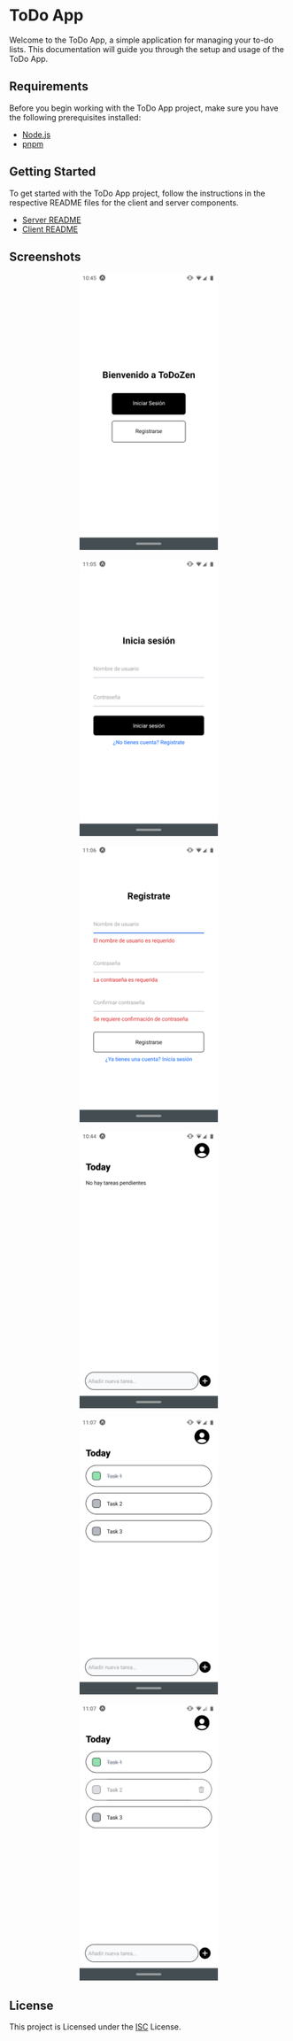# ToDo App

Welcome to the ToDo App, a simple application for managing your to-do lists. This documentation will guide you through the setup and usage of the ToDo App.

## Requirements

Before you begin working with the ToDo App project, make sure you have the following prerequisites installed:

- [Node.js](https://nodejs.org/es)
- [pnpm](https://pnpm.io/es/)

## Getting Started

To get started with the ToDo App project, follow the instructions in the respective README files for the client and server components.

- [Server README](/server/README.md)
- [Client README](/client/README.md)

## Screenshots

<p align="center">
  <img src="./screenshots/welcome.png" alt="welcome" height="500px" />
</p>

<p align="center">
    <img src="./screenshots/sign-in.png" alt="sign-in" height="500px" />
</p>

<p align="center">
  <img src="./screenshots/sign-up.png" alt="sing-up" height="500px" />
</p>

<p align="center">
  <img src="./screenshots/home-nothing.png" alt="home-nothing" height="500px" />
</p>

<p align="center">
  <img src="./screenshots/home-todos.png" alt="home-todos" height="500px" />
</p>

<p align="center">
  <img src="./screenshots/todo-remove.png" alt="todo-remove" height="500px" />
</p>

## License

This project is Licensed under the [ISC](LICENSE) License.